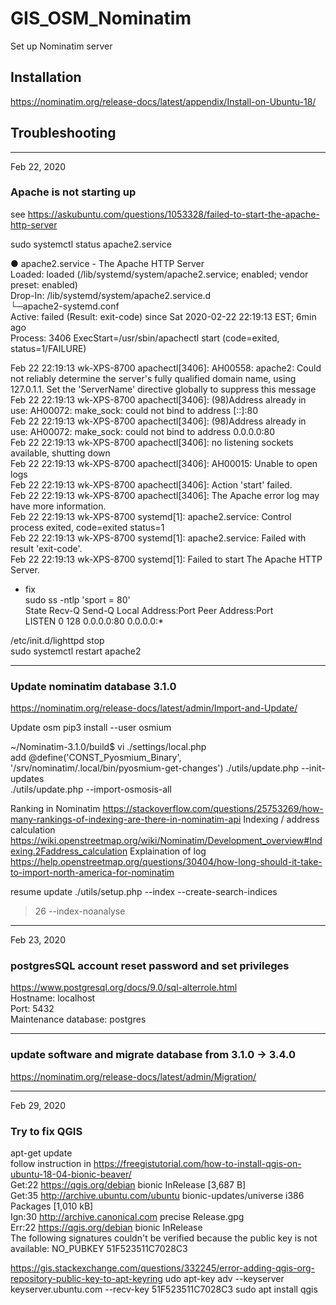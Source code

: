 # GIS_OSM_Nominatim
Set up Nominatim server
## Installation  
https://nominatim.org/release-docs/latest/appendix/Install-on-Ubuntu-18/  

## Troubleshooting
--------------  
Feb 22, 2020
### Apache is not starting up   

see https://askubuntu.com/questions/1053328/failed-to-start-the-apache-http-server  

sudo systemctl status apache2.service

● apache2.service - The Apache HTTP Server  
   Loaded: loaded (/lib/systemd/system/apache2.service; enabled; vendor preset: enabled)  
  Drop-In: /lib/systemd/system/apache2.service.d  
           └─apache2-systemd.conf  
   Active: failed (Result: exit-code) since Sat 2020-02-22 22:19:13 EST; 6min ago  
  Process: 3406 ExecStart=/usr/sbin/apachectl start (code=exited, status=1/FAILURE)  

Feb 22 22:19:13 wk-XPS-8700 apachectl[3406]: AH00558: apache2: Could not reliably determine the server's fully qualified domain name, using 127.0.1.1. Set the 'ServerName' directive globally to suppress this message  
Feb 22 22:19:13 wk-XPS-8700 apachectl[3406]: (98)Address already in use: AH00072: make_sock: could not bind to address [::]:80  
Feb 22 22:19:13 wk-XPS-8700 apachectl[3406]: (98)Address already in use: AH00072: make_sock: could not bind to address 0.0.0.0:80  
Feb 22 22:19:13 wk-XPS-8700 apachectl[3406]: no listening sockets available, shutting down  
Feb 22 22:19:13 wk-XPS-8700 apachectl[3406]: AH00015: Unable to open logs  
Feb 22 22:19:13 wk-XPS-8700 apachectl[3406]: Action 'start' failed.  
Feb 22 22:19:13 wk-XPS-8700 apachectl[3406]: The Apache error log may have more information.  
Feb 22 22:19:13 wk-XPS-8700 systemd[1]: apache2.service: Control process exited, code=exited status=1  
Feb 22 22:19:13 wk-XPS-8700 systemd[1]: apache2.service: Failed with result 'exit-code'.  
Feb 22 22:19:13 wk-XPS-8700 systemd[1]: Failed to start The Apache HTTP Server.  

* fix   
sudo ss -ntlp 'sport = 80'  
State                                  Recv-Q                                  Send-Q                                                                    Local Address:Port                                                                   Peer Address:Port                                    
LISTEN                                 0                                       128                                                                             0.0.0.0:80                                                                          0.0.0.0:*                                 

/etc/init.d/lighttpd stop  
sudo systemctl restart apache2

--------------  
### Update nominatim database 3.1.0  

https://nominatim.org/release-docs/latest/admin/Import-and-Update/  

Update osm
pip3 install --user osmium

~/Nominatim-3.1.0/build$ vi ./settings/local.php  
add
@define('CONST_Pyosmium_Binary', '/srv/nominatim/.local/bin/pyosmium-get-changes')
./utils/update.php --init-updates  
./utils/update.php --import-osmosis-all  


Ranking in Nominatim
https://stackoverflow.com/questions/25753269/how-many-rankings-of-indexing-are-there-in-nominatim-api
Indexing / address calculation
https://wiki.openstreetmap.org/wiki/Nominatim/Development_overview#Indexing.2Faddress_calculation
Explaination of log
https://help.openstreetmap.org/questions/30404/how-long-should-it-take-to-import-north-america-for-nominatim

resume update
./utils/setup.php --index --create-search-indices
> 26
--index-noanalyse

--------------  
Feb 23, 2020  
### postgresSQL account reset password and set privileges  
https://www.postgresql.org/docs/9.0/sql-alterrole.html  
Hostname: localhost   
Port: 5432  
Maintenance database:  postgres  

--------------  
### update software and migrate database from 3.1.0 -> 3.4.0    
https://nominatim.org/release-docs/latest/admin/Migration/  

--------------  
Feb 29, 2020   
### Try to fix QGIS
apt-get update  
follow instruction in https://freegistutorial.com/how-to-install-qgis-on-ubuntu-18-04-bionic-beaver/   
Get:22 https://qgis.org/debian bionic InRelease [3,687 B]                                         
Get:35 http://archive.ubuntu.com/ubuntu bionic-updates/universe i386 Packages [1,010 kB]  
Ign:30 http://archive.canonical.com precise Release.gpg                                                                                                                               
Err:22 https://qgis.org/debian bionic InRelease                                                                                                                                       
  The following signatures couldn't be verified because the public key is not available: NO_PUBKEY 51F523511C7028C3  

https://gis.stackexchange.com/questions/332245/error-adding-qgis-org-repository-public-key-to-apt-keyring
udo apt-key adv --keyserver keyserver.ubuntu.com --recv-key 51F523511C7028C3
sudo apt install qgis  
 


